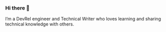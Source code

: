 ### Hi there 👋

I’m a DevRel engineer and Technical Writer who loves learning and sharing technical knowledge with others.
